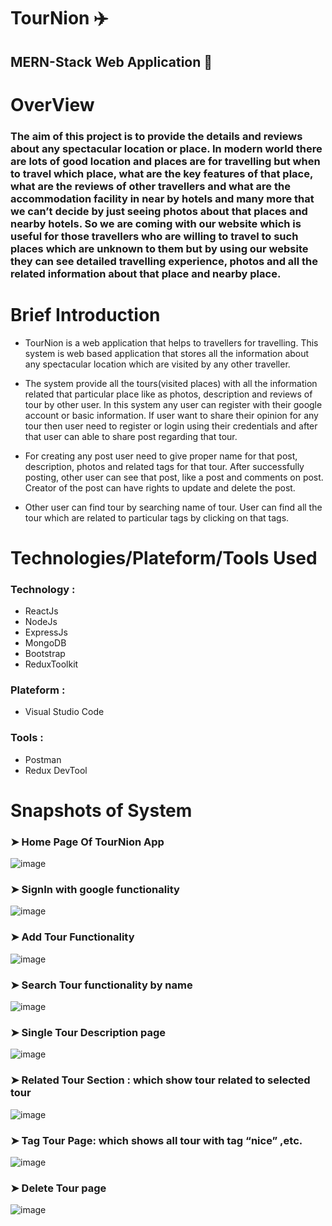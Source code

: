 # TourNion ✈️
## MERN-Stack Web Application 🤩

# OverView
### The aim of this project is to provide the details and reviews about any spectacular location or place. In modern world there are lots of good location and places are for travelling but when to travel which place, what are the key features of that place, what are the reviews of other travellers and  what are the accommodation facility in near by hotels and many more that we can’t decide by just seeing photos about that places and nearby hotels. So we are coming with our website which is useful for those travellers who are willing to travel to such places which are unknown to them but by using our website they can see detailed travelling experience, photos and all the related information about that place and nearby place.

# Brief Introduction
*  TourNion is a web application that helps to travellers for travelling. This system is web based application that stores all the information about any spectacular location which are visited by any other traveller.

*  The system provide all the tours(visited places) with all the information related that particular place like as photos, description and reviews of tour by other user. In this system any user can register with their google account or basic information. If user want to share their opinion for any tour then user need to register or login using their credentials and after that user can able to share post regarding that tour. 

* For creating any post user need to give proper name for that post, description, photos and related tags for that tour. After successfully posting, other user can see that post, like a post and comments on post. Creator of the post can have rights to update and delete the post.

*  Other user can find tour by searching name of tour. User can find all the tour which are related to particular tags by clicking on that tags.

# Technologies/Plateform/Tools Used

###  Technology :
  * ReactJs
  * NodeJs
  * ExpressJs
  * MongoDB
  * Bootstrap
  * ReduxToolkit
###  Plateform : 
  * Visual Studio Code
### Tools  : 
  * Postman
  * Redux DevTool
  
# Snapshots of System


### ➤ Home Page Of TourNion App

![image](https://user-images.githubusercontent.com/87079541/232980733-231c77b5-babb-4a08-9e25-72521e33045d.png)




### ➤ SignIn with google functionality 

![image](https://user-images.githubusercontent.com/87079541/232981210-0a1d483c-150e-45f4-a111-410ae16972c4.png)




### ➤ Add Tour Functionality 

![image](https://user-images.githubusercontent.com/87079541/232981548-27132439-8ba8-40f0-ab9e-442ef055b225.png)




### ➤ Search Tour functionality by name

![image](https://user-images.githubusercontent.com/87079541/232981772-79871c1f-a836-47c0-9ceb-cef45ff4f8cf.png)




### ➤ Single Tour Description page

![image](https://user-images.githubusercontent.com/87079541/232981918-893b6ae2-398d-474d-8d35-a37667ecbaae.png)




### ➤ Related Tour Section : which show tour related to selected tour

![image](https://user-images.githubusercontent.com/87079541/232982005-ef80341c-1d76-4aab-8baa-50a27a2b41c2.png)




### ➤ Tag Tour Page: which shows all tour with tag “nice” ,etc.

![image](https://user-images.githubusercontent.com/87079541/232982080-418a8180-be67-4636-8a52-26ff4aefc67e.png)




### ➤ Delete Tour page

![image](https://user-images.githubusercontent.com/87079541/232982176-effccea9-8cc2-4733-acda-451f3ec6defc.png)


